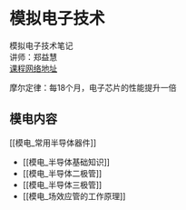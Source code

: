 # 模拟电子技术
模拟电子技术笔记  
讲师：郑益慧  
[课程网络地址](https://www.bilibili.com/video/BV1Gt411b7Zq?from=search&seid=3453967711194646761&spm_id_from=333.337.0.0)  

摩尔定律：每18个月，电子芯片的性能提升一倍

## 模电内容
[[模电_常用半导体器件]]  
- [[模电_半导体基础知识]]  
- [[模电_半导体二极管]]  
- [[模电_半导体三极管]]
- [[模电_场效应管的工作原理]]
